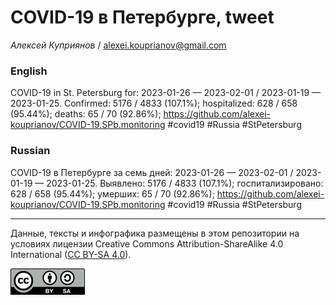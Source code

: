 COVID-19 в Петербурге, tweet
============================

*Алексей Куприянов* /
<a href="mailto:alexei.kouprianov@gmail.com" class="email">alexei.kouprianov@gmail.com</a>

### English

COVID-19 in St. Petersburg for: 2023-01-26 — 2023-02-01 / 2023-01-19 —
2023-01-25. Сonfirmed: 5176 / 4833 (107.1%); hospitalized: 628 / 658
(95.44%); deaths: 65 / 70 (92.86%);
<a href="https://github.com/alexei-kouprianov/COVID-19.SPb.monitoring" class="uri">https://github.com/alexei-kouprianov/COVID-19.SPb.monitoring</a>
\#covid19 \#Russia \#StPetersburg

### Russian

COVID-19 в Петербурге за семь дней: 2023-01-26 — 2023-02-01 / 2023-01-19
— 2023-01-25. Выявлено: 5176 / 4833 (107.1%); госпитализировано: 628 /
658 (95.44%); умерших: 65 / 70 (92.86%);
<a href="https://github.com/alexei-kouprianov/COVID-19.SPb.monitoring" class="uri">https://github.com/alexei-kouprianov/COVID-19.SPb.monitoring</a>
\#covid19 \#Russia \#StPetersburg

------------------------------------------------------------------------

Данные, тексты и инфографика размещены в этом репозитории на условиях
лицензии Creative Commons Attribution-ShareAlike 4.0 International ([CC
BY-SA 4.0](https://creativecommons.org/licenses/by-sa/4.0/)).

![](../misc/CC-BY-SA-icon.png "CC-BY-SA")
